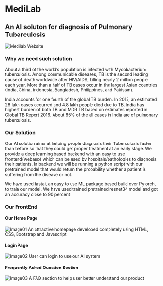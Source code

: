 # MediLab
## An AI soluton for diagnosis of Pulmonary Tuberculosis

![Medilab Website](https://github.com/chetanpandey1266/HackInIndia/blob/master/medilab.gif)

### Why we need such solution

About a third of the world’s population is infected with Mycobacterium tuberculosis. Among communicable diseases, TB is the second leading cause of death worldwide after HIV/AIDS, killing nearly 2 million people each year. More than a half of TB cases occur in the largest Asian countries (India, China, Indonesia, Bangladesh, Philippines, and Pakistan).

India accounts for one fourth of the global TB burden. In 2015, an estimated 28 lakh cases occurred and 4.8 lakh people died due to TB. India has highest burden of both TB and MDR TB based on estimates reported in Global TB Report 2016. About 85% of the all cases in India are of pulmonary tuberculosis.

### Our Solution
Our AI solution aims at helping people diagnosis their Tuberculosis faster than before so that they could get proper treatment at an early stage. We provide a deep learning based backend with an easy to use frontend(webapp) which can be used by hospitals/pathologies to diagnosis their patients. In backend we will be running a python script with our pretrained model that would return the probability whether a patient is suffering from the disease or not.

We have used fastai, an easy to use ML package based build over Pytorch, to train our model. We have used trained pretrained resnet34 model and got an accuracy close to 90 percent

### Our FrontEnd

#### Our Home Page
![Image01](https://github.com/chetanpandey1266/HackInIndia/blob/master/images/01.png)
An attractive homepage developed completely using HTML, CSS, Bootstrap and Javascript

#### Login Page
![Image02](https://github.com/chetanpandey1266/HackInIndia/blob/master/images/02.png)
User can login to use our AI system 

#### Frequently Asked Question Section
![Image03](https://github.com/chetanpandey1266/HackInIndia/blob/master/images/03.png)
A FAQ section to help user better understand our product
